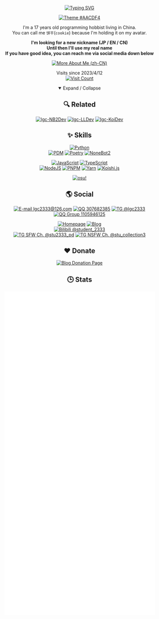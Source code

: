 <div align="center">

[![Typing SVG](https://readme-typing-svg.demolab.com?font=JetBrains+Mono&weight=600&size=32&duration=2000&pause=500&color=aacdf4&vCenter=true&width=435&center=true&vCenter=true&lines=Hello+There+👋;I+am+student_2333+🍪;Nice+to+meet+you+❤️)](https://git.io/typing-svg)

[![Theme #AACDF4](https://img.shields.io/badge/theme-%23AACDF4-aacdf4?style=for-the-badge)](#)

I'm a 17 years old programming hobbist living in China.  
You can call me `饼干`(`cookie`) because I'm holding it on my avatar.

**I'm looking for a new nickname (JP / EN / CN)**  
**Until then I'll use my real name**  
**If you have good idea, you can reach me via social media down below**

[![More About Me (zh-CN)](<https://img.shields.io/badge/More_About_Me_(zh--CN)-aacdf4?style=for-the-badge>)](https://blog.lgc2333.top/about)

Visits since 2023/4/12  
[![Visit Count](https://count.getloli.com/get/@lgc2333?theme=rule34)](#)

<details open>
<summary>Expand / Collapse</summary>

## 🔍 Related

[![lgc-NB2Dev](https://img.shields.io/badge/lgc--NB2Dev-ea5252?style=for-the-badge)](https://github.com/lgc-NB2Dev)
[![lgc-LLDev](https://img.shields.io/badge/lgc--LLDev-688a5c?style=for-the-badge)](https://github.com/lgc-LLDev)
[![lgc-KoiDev](https://img.shields.io/badge/lgc--KoiDev-5546a3?style=for-the-badge)](https://github.com/lgc-KoiDev)

## ✨ Skills

[![Python](https://img.shields.io/badge/python-3670A0?style=for-the-badge&logo=python&logoColor=ffdd54)](#)  
[![PDM](https://img.shields.io/badge/PDM-7e56c2.svg?style=for-the-badge&logo=pdm&logoColor=white)](#)
[![Poetry](https://img.shields.io/badge/Poetry-3B82F6.svg?style=for-the-badge&logo=poetry&logoColor=0B3D8D)](#)
[![NoneBot2](https://img.shields.io/badge/NoneBot2-ea5252.svg?style=for-the-badge)](https://nonebot.dev/)

[![JavaScript](https://img.shields.io/badge/javascript-323330.svg?style=for-the-badge&logo=javascript&logoColor=%23F7DF1E)](#)
[![TypeScript](https://img.shields.io/badge/typescript-007ACC.svg?style=for-the-badge&logo=typescript&logoColor=white)](#)  
[![NodeJS](https://img.shields.io/badge/node.js-6DA55F?style=for-the-badge&logo=node.js&logoColor=white)](#)
[![PNPM](https://img.shields.io/badge/pnpm-4a4a4a.svg?style=for-the-badge&logo=pnpm&logoColor=f69220)](#)
[![Yarn](https://img.shields.io/badge/yarn-2C8EBB.svg?style=for-the-badge&logo=yarn&logoColor=white)](#)
[![Koishi.js](https://img.shields.io/badge/Koishi.js-5546a3.svg?style=for-the-badge)](https://koishi.chat/)

[![osu!](https://osu-sig.vercel.app/card?user=24557481&mode=std&lang=en&round_avatar=true&animation=true&hue=200&mini=true)](https://osu.ppy.sh/users/24557481)

<!-- [![osu! mania](https://osu-sig.vercel.app/card?user=24557481&mode=mania&lang=en&round_avatar=true&animation=true&hue=200&mini=true)](https://osu.ppy.sh/users/24557481) -->

## 🌎 Social

[![E-mail lgc2333@126.com](https://img.shields.io/badge/E--mail_lgc2333@126.com-D14836?style=for-the-badge&logo=gmail&logoColor=white)](mailto:lgc2333@126.com)
[![QQ 307682385](https://img.shields.io/badge/QQ_3076823485-12B7F5?style=for-the-badge&logo=tencentqq&logoColor=white)](#)
[![TG @lgc2333](https://img.shields.io/badge/TG_@lgc2333-2CA5E0?style=for-the-badge&logo=telegram&logoColor=white)](https://t.me/@lgc2333)  
[![QQ Group 1105946125](https://img.shields.io/badge/QQ_Group_1105946125-12B7F5?style=for-the-badge&logo=tencentqq&logoColor=white)](https://jq.qq.com/?_wv=1027&k=ktwOHdU2)

[![Homepage](https://img.shields.io/badge/Homepage-aacdf4?style=for-the-badge)](https://lgc2333.top)
[![Blog](https://img.shields.io/badge/Blog-aacdf4?style=for-the-badge)](https://blog.lgc2333.top)  
[![Bilibili @student_2333](https://img.shields.io/badge/Bilibili_@student__2333-00A1D6?style=for-the-badge&logo=bilibili&logoColor=white)](https://space.bilibili.com/257534706)  
[![TG SFW Ch. @stu2333_pd](https://img.shields.io/badge/TG_SFW_Ch._@stu2333__pd-2CA5E0?style=for-the-badge&logo=telegram&logoColor=white)](https://t.me/stu2333_pd)
[![TG NSFW Ch. @stu_collection3](https://img.shields.io/badge/TG_NSFW_Ch._@stu__collection3-2CA5E0?style=for-the-badge&logo=telegram&logoColor=white)](https://t.me/stu_collection3)

## ❤️ Donate

[![Blog Donation Page](https://img.shields.io/badge/Blog_Donation_Page-aacdf4?style=for-the-badge)](https://blog.lgc2333.top/donate)

## 🕒 Stats

<!-- [![GitHub Stats](https://github-readme-stats.vercel.app/api?username=lgc2333&show_icons=true)](#) -->

[![Metrics](./github-metrics.svg)](#)

</div>

</details>
